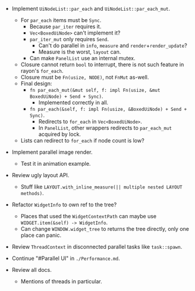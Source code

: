 * Implement `UiNodeList::par_each` and `UiNodeList::par_each_mut`.
    - For `par_each` items must be `Sync`.
        - Because `par_iter` requires it.
        - `Vec<BoxedUiNode>` can't implement it?
        - `par_iter_mut` only requires `Send`.
            - Can't do parallel in `info`, `measure` and `render`+`render_update`?
            - Measure is the worst, `layout` can.
        - Can make `PanelList` use an internal mutex.
    - Closure cannot return `bool` to interrupt, there is not such feature in rayon's `for_each`.
    - Closure must be `Fn(usize, NODE)`, not `FnMut` as-well.
    - Final design: 
        - `fn par_each_mut(&mut self, f: impl Fn(usize, &mut BoxedUiNode) + Send + Sync)`.
            - Implemented correctly in all.
        - `fn par_each(&self, f: impl Fn(usize, &BoxedUiNode) + Send + Sync)`.
            - Redirects to `for_each` in `Vec<BoxedUiNode>`.
            - In `PanelList`, other wrappers redirects to `par_each_mut` acquired by lock.
    - Lists can redirect to `for_each` if node count is low?

* Implement parallel image render.
    - Test it in animation example.

* Review ugly layout API.
    - Stuff like `LAYOUT.with_inline_measure(|| multiple nested LAYOUT methods)`.

* Refactor `WidgetInfo` to own ref to the tree?
    - Places that used the `WidgetContextPath` can maybe use `WIDGET.item(&self) -> WidgetInfo`.
    - Can change `WINDOW.widget_tree` to returns the tree directly, only one place can panic.

* Review `ThreadContext` in disconnected parallel tasks like `task::spawn`.

* Continue "#Parallel UI" in `./Performance.md`.

* Review all docs.
    - Mentions of threads in particular.